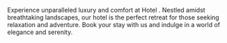 Experience unparalleled luxury and comfort at Hotel . Nestled amidst breathtaking landscapes, our hotel is the perfect retreat for those seeking relaxation and adventure. Book your stay with us and indulge in a world of elegance and serenity.

